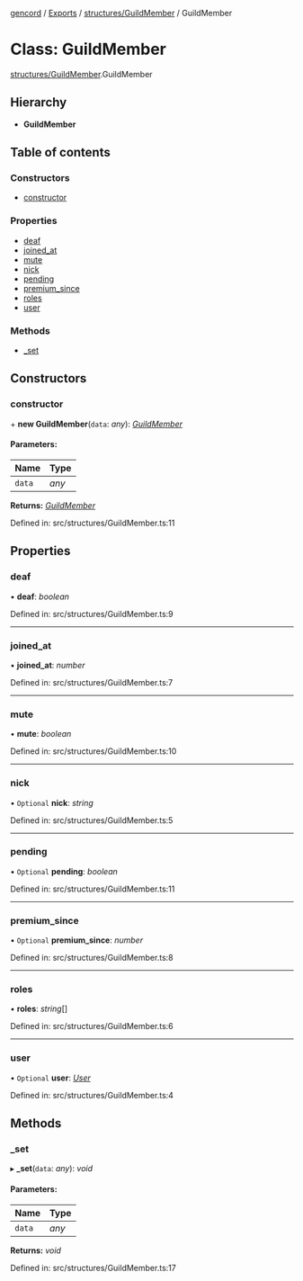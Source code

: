 [gencord](../../README.md) / [Exports](../../modules.md) / [structures/GuildMember](../../modules/structures_guildmember.md) / GuildMember

# Class: GuildMember

[structures/GuildMember](../../modules/structures_guildmember.md).GuildMember

## Hierarchy

* **GuildMember**

## Table of contents

### Constructors

- [constructor](guildmember.guildmember.md#constructor)

### Properties

- [deaf](guildmember.guildmember.md#deaf)
- [joined\_at](guildmember.guildmember.md#joined_at)
- [mute](guildmember.guildmember.md#mute)
- [nick](guildmember.guildmember.md#nick)
- [pending](guildmember.guildmember.md#pending)
- [premium\_since](guildmember.guildmember.md#premium_since)
- [roles](guildmember.guildmember.md#roles)
- [user](guildmember.guildmember.md#user)

### Methods

- [\_set](guildmember.guildmember.md#_set)

## Constructors

### constructor

\+ **new GuildMember**(`data`: *any*): [*GuildMember*](guildmember.guildmember.md)

#### Parameters:

Name | Type |
------ | ------ |
`data` | *any* |

**Returns:** [*GuildMember*](guildmember.guildmember.md)

Defined in: src/structures/GuildMember.ts:11

## Properties

### deaf

• **deaf**: *boolean*

Defined in: src/structures/GuildMember.ts:9

___

### joined\_at

• **joined\_at**: *number*

Defined in: src/structures/GuildMember.ts:7

___

### mute

• **mute**: *boolean*

Defined in: src/structures/GuildMember.ts:10

___

### nick

• `Optional` **nick**: *string*

Defined in: src/structures/GuildMember.ts:5

___

### pending

• `Optional` **pending**: *boolean*

Defined in: src/structures/GuildMember.ts:11

___

### premium\_since

• `Optional` **premium\_since**: *number*

Defined in: src/structures/GuildMember.ts:8

___

### roles

• **roles**: *string*[]

Defined in: src/structures/GuildMember.ts:6

___

### user

• `Optional` **user**: [*User*](user.user.md)

Defined in: src/structures/GuildMember.ts:4

## Methods

### \_set

▸ **_set**(`data`: *any*): *void*

#### Parameters:

Name | Type |
------ | ------ |
`data` | *any* |

**Returns:** *void*

Defined in: src/structures/GuildMember.ts:17
